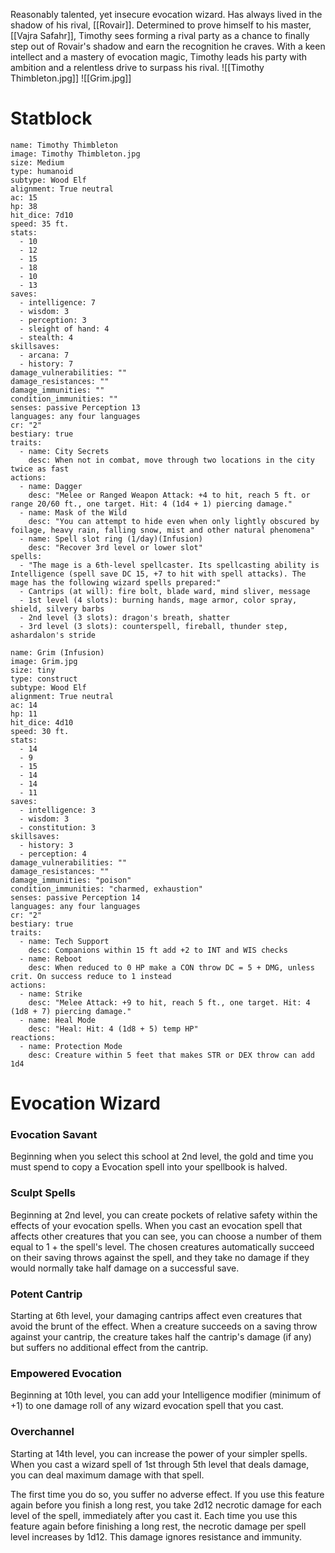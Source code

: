 Reasonably talented, yet insecure evocation wizard. Has always lived in the shadow of his rival, [[Rovair]]. Determined to prove himself to his master, [[Vajra Safahr]], Timothy sees forming a rival party as a chance to finally step out of Rovair's shadow and earn the recognition he craves. With a keen intellect and a mastery of evocation magic, Timothy leads his party with ambition and a relentless drive to surpass his rival.
![[Timothy Thimbleton.jpg]]
![[Grim.jpg]]
# Statblock
```statblock
name: Timothy Thimbleton
image: Timothy Thimbleton.jpg
size: Medium
type: humanoid
subtype: Wood Elf
alignment: True neutral
ac: 15
hp: 38
hit_dice: 7d10
speed: 35 ft.
stats:
  - 10
  - 12
  - 15
  - 18
  - 10
  - 13
saves:
  - intelligence: 7
  - wisdom: 3
  - perception: 3
  - sleight of hand: 4
  - stealth: 4
skillsaves:
  - arcana: 7
  - history: 7
damage_vulnerabilities: ""
damage_resistances: ""
damage_immunities: ""
condition_immunities: ""
senses: passive Perception 13
languages: any four languages
cr: "2"
bestiary: true
traits:
  - name: City Secrets
    desc: When not in combat, move through two locations in the city twice as fast
actions:
  - name: Dagger
    desc: "Melee or Ranged Weapon Attack: +4 to hit, reach 5 ft. or range 20/60 ft., one target. Hit: 4 (1d4 + 1) piercing damage."
  - name: Mask of the Wild
    desc: "You can attempt to hide even when only lightly obscured by foilage, heavy rain, falling snow, mist and other natural phenomena"
  - name: Spell slot ring (1/day)(Infusion)
    desc: "Recover 3rd level or lower slot"
spells:
  - "The mage is a 6th-level spellcaster. Its spellcasting ability is Intelligence (spell save DC 15, +7 to hit with spell attacks). The mage has the following wizard spells prepared:"
  - Cantrips (at will): fire bolt, blade ward, mind sliver, message
  - 1st level (4 slots): burning hands, mage armor, color spray, shield, silvery barbs
  - 2nd level (3 slots): dragon's breath, shatter
  - 3rd level (3 slots): counterspell, fireball, thunder step, ashardalon's stride
```

```statblock
name: Grim (Infusion)
image: Grim.jpg
size: tiny
type: construct
subtype: Wood Elf
alignment: True neutral
ac: 14
hp: 11
hit_dice: 4d10
speed: 30 ft.
stats:
  - 14
  - 9
  - 15
  - 14
  - 14
  - 11
saves:
  - intelligence: 3
  - wisdom: 3
  - constitution: 3
skillsaves:
  - history: 3
  - perception: 4
damage_vulnerabilities: ""
damage_resistances: ""
damage_immunities: "poison"
condition_immunities: "charmed, exhaustion"
senses: passive Perception 14
languages: any four languages
cr: "2"
bestiary: true
traits:
  - name: Tech Support
    desc: Companions within 15 ft add +2 to INT and WIS checks
  - name: Reboot
    desc: When reduced to 0 HP make a CON throw DC = 5 + DMG, unless crit. On success reduce to 1 instead
actions:
  - name: Strike
    desc: "Melee Attack: +9 to hit, reach 5 ft., one target. Hit: 4 (1d8 + 7) piercing damage."
  - name: Heal Mode
    desc: "Heal: Hit: 4 (1d8 + 5) temp HP"
reactions:
  - name: Protection Mode
    desc: Creature within 5 feet that makes STR or DEX throw can add 1d4
```
# Evocation Wizard
### Evocation Savant

Beginning when you select this school at 2nd level, the gold and time you must spend to copy a Evocation spell into your spellbook is halved.

### Sculpt Spells

Beginning at 2nd level, you can create pockets of relative safety within the effects of your evocation spells. When you cast an evocation spell that affects other creatures that you can see, you can choose a number of them equal to 1 + the spell's level. The chosen creatures automatically succeed on their saving throws against the spell, and they take no damage if they would normally take half damage on a successful save.

### Potent Cantrip

Starting at 6th level, your damaging cantrips affect even creatures that avoid the brunt of the effect. When a creature succeeds on a saving throw against your cantrip, the creature takes half the cantrip's damage (if any) but suffers no additional effect from the cantrip.

### Empowered Evocation

Beginning at 10th level, you can add your Intelligence modifier (minimum of +1) to one damage roll of any wizard evocation spell that you cast.

### Overchannel

Starting at 14th level, you can increase the power of your simpler spells. When you cast a wizard spell of 1st through 5th level that deals damage, you can deal maximum damage with that spell.

The first time you do so, you suffer no adverse effect. If you use this feature again before you finish a long rest, you take 2d12 necrotic damage for each level of the spell, immediately after you cast it. Each time you use this feature again before finishing a long rest, the necrotic damage per spell level increases by 1d12. This damage ignores resistance and immunity.